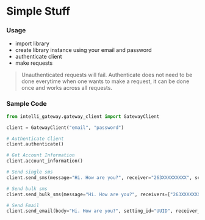 # Simple Stuff

### Usage
- import library
- create library instance using your email and password
- authenticate client
- make requests

> Unauthenticated requests will fail. Authenticate does not need to be done everytime
> when one wants to make a request, it can be done once and works across all requests.

### Sample Code
```python
from intelli_gateway.gateway_client import GatewayClient

client = GatewayClient("email", "password")

# Authenticate Client
client.authenticate()

# Get Account Information
client.account_information()

# Send single sms
client.send_sms(message="Hi. How are you?", receiver="263XXXXXXXXX", sender_id="Tumai")

# Send bulk sms
client.send_bulk_sms(message="Hi. How are you?", receivers=["263XXXXXXXXX", "263XXXXXXXXX"], sender_id="Tumai")

# Send Email
client.send_email(body="Hi. How are you?", setting_id="UUID", receiver_email="email", subject="Greetings")


```